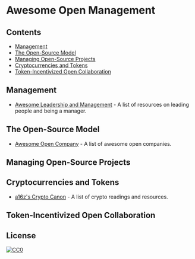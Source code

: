 # Awesome Open Management
## Contents
- [Management](#management)
- [The Open-Source Model](#the-open-source-model)
- [Managing Open-Source Projects](#managing-open-source-projects)
- [Cryptocurrencies and Tokens](#cryptocurrencies-and-tokens)
- [Token-Incentivized Open Collaboration](#token-incentivized-open-collaboration)
## Management
- [Awesome Leadership and Management](https://github.com/LappleApple/awesome-leading-and-managing) - A list of resources on leading people and being a manager.
## The Open-Source Model
- [Awesome Open Company](https://github.com/opencompany/awesome-open-company) - A list of awesome open companies.
## Managing Open-Source Projects 
## Cryptocurrencies and Tokens
- [a16z's Crypto Canon](https://a16z.com/2018/02/10/crypto-readings-resources/) - A list of crypto readings and resources.
## Token-Incentivized Open Collaboration
## License

[![CC0](http://mirrors.creativecommons.org/presskit/buttons/88x31/svg/cc-zero.svg)](https://creativecommons.org/publicdomain/zero/1.0/)
